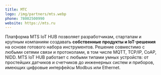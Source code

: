 ```yaml
---
title: МТС
logo: /img/partners/mts.webp
phone: 78002500990
website: https://mts.ru
---
```


Платформа MTS IoT HUB позволяет разработчикам, стартапам и крупным компаниям создавать **собственные продукты и IoT-решения** на основе готового набора инструментов. Решение совместимо с любыми сетями связи и протоколами, в том числе MQTT, TCP/IP, CoAP, NIDD. MTS IoT HUB работает с любыми типами умных устройств: от простейших датчиков и счетчиков до инженерных систем и приборов, имеющих цифровые интерфейсы Modbus или Ethernet.
